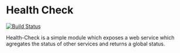 # Health Check

[![Build Status](https://jenkins.ci.diabeloop.eu/job/mdblp/job/health-check/job/master/badge/icon)](https://jenkins.ci.diabeloop.eu/job/mdblp/job/health-check/job/master/)

Health-Check is a simple module which exposes a web service which agregates the status of other services and returns a global status.

